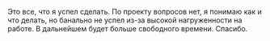Это все, что я успел сделать. По проекту вопросов нет, я понимаю как и что делать, но банально не успел из-за высокой нагруженности на работе. В дальнейшем будет больше свободного времени. Спасибо.
